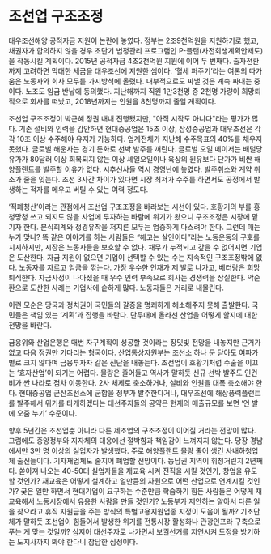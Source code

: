조선업 구조조정
=======================

대우조선해양 공적자금 지원이 논란에 놓였다. 정부는 2조9천억원을 지원하기로 했고, 채권자가 합의하지 않을 경우 초단기 법정관리 프로그램인 P-플랜(사전회생계획안제도)을 작동시킬 계획이다. 2015년 공적자금 4조2천억원 지원에 이어 두 번째다. 출자전환까지 고려하면 막대한 세금을 대우조선에 지원한 셈이다. ‘혈세 퍼주기’라는 여론의 따가움은 노동자와 회사 모두를 가시방석에 올렸다. 내부적으로도 짜낼 것은 계속 짜내는 중이다. 노조도 임금 반납에 동의했다. 지난해까지 직원 1만3천명 중 2천명 가량이 희망퇴직으로 회사를 떠났고, 2018년까지는 인원을 8천명까지 줄일 계획이다.

조선업 구조조정이 박근혜 정권 내내 진행됐지만, "아직 시작도 아니다"라는 평가가 많다. 기존 설비와 인력을 감안하면 현대중공업은 15조 이상, 삼성중공업과 대우조선은 각각 10조 이상 수주해야 유지가 가능하다. 업계전체가 지난해 수주목표의 40%를 채우지 못했다. 글로벌 해운사는 경기 둔화로 선박 발주를 꺼린다. 글로벌 오일 메이저는 배럴당 유가가 80달러 이상 회복되지 않는 이상 셰일오일이나 육상의 원유보다 단가가 비싼 해양플랜트를 발주할 이유가 없다. 시추선사들 역시 경영난에 놓였다. 발주취소와 계약 취소가 줄을 잇는다. 조선 3사간 차이가 있다면 시장 최저가 수주를 하면서도 공정에서 발생하는 적자를 메우고 버틸 수 있는 여력 정도다.

‘적폐청산’이라는 관점에서 조선업 구조조정을 바라보는 시선이 있다. 호황기의 부를 흥청망청 쓰고 되지도 않을 사업에 투자하는 바람에 위기가 왔으니 구조조정은 시장에 맡기자 한다. 분식회계와 정경유착을 저지른 모두는 엄중하게 다스려야 한다. 그런데 매는 누가 맞나? 똑 같은 이야기를 하는 사람들은 “해고는 살인이다”라는 노동운동의 구호를 지지하지만, 시장은 노동자들을 보호할 수 없다. 채무가 누적되고 갚을 수 없어지면 기업은 도산한다. 자금 지원이 없으면 기업이 선택할 수 있는 수는 지속적인 구조조정밖에 없다. 노동자를 자르고 임금을 깎는다. 가장 우수한 인재가 제 발로 나가고, 베터랑은 희망퇴직한다. 자금사정이 나아졌을 때 우수 인력 부족으로 회사는 경쟁력을 상실한다. 악순환으로 도산한 사례는 기업사에 숱하게 많다. 노동자들은 거리로 내몰린다.

이런 모순은 당국과 정치권이 국민들의 갈증을 명쾌하게 해소해주지 못해 출발한다. 국민들은 책임 있는 ‘계획’과 집행을 바란다. 단두대에 올라선 산업을 어떻게 할지에 대한 전망을 바란다.

금융위와 산업은행은 매번 자구계획이 성공할 것이라는 장밋빛 전망을 내놓지만 근거가 없고 다음 정권만 기다리는 형국이다. 산업통상자원부는 조선소 하나 문 닫아도 여파가 별로 크지 않다며 금융투자자 같은 진단을 내놓는다. 조선업이 호황기처럼 수출을 이끄는 ‘효자산업’이 되기는 어렵다. 물량은 줄어들고 역사가 말하듯 신규 선박 발주도 인건비가 싼 나라로 점차 이동한다. 2사 체제로 축소하거나, 설비와 인원을 대폭 축소해야 한다. 현대중공업 군산조선소에 군함을 정부가 발주한다거나, 대우조선에 해상풍력플랜트를 발주해서 위기를 타개하겠다는 대선주자들의 공약은 현재의 매출규모를 보면 ‘언 발에 오줌 누기’ 수준이다.

향후 5년간은 조선업뿐 아니라 다른 제조업의 구조조정이 이어질 거라는 전망이 많다. 그럼에도 중앙정부와 지자체의 대응에선 절박함과 책임감이 느껴지지 않는다. 당장 경남에서만 3만 명 이상의 실업자가 발생했다. 주로 해양플랜트 물량 줄어 생긴 사내하청업체 출신들이다. 기자재업체도 줄지어 폐업할 전망이다. 동남권 지역이 휘청거린지 2년째다. 쏟아져 나오는 40-50대 실업자들을 재교육 시켜 전직을 시킬 것인가, 창업을 유도할 것인가? 재교육은 어떻게 설계하고 얼만큼의 자원으로 어떤 산업으로 연계시킬 것인가? 궂은 일만 하면서 현대기업이 요구하는 수준만큼 학습하기 힘든 사람들은 어떻게 재교육해서 노동시장에서 유용한 사람을 만들 것인가? 노동부가 제안하는 알아서 다른 일을 찾으라고 휴직 지원금을 주는 방식의 특별고용지원업종 지정이 도움이 될까? 기초단체가 말하듯 조선업이 힘들어서 발생한 위기를 전통시장 활성화나 관광인프라 구축으로 푸는 게 맞는 것일까? 심지어 대선주자로 나가면서 보궐선거를 지연시켜 도정을 방기하는 도지사까지 봐야 한다니 참담한 심정이다.
